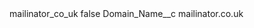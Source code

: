 <?xml version="1.0" encoding="UTF-8"?>
<CustomMetadata xmlns="http://soap.sforce.com/2006/04/metadata" xmlns:xsi="http://www.w3.org/2001/XMLSchema-instance" xmlns:xsd="http://www.w3.org/2001/XMLSchema">
    <label>mailinator_co_uk</label>
    <protected>false</protected>
    <values>
        <field>Domain_Name__c</field>
        <value xsi:type="xsd:string">mailinator.co.uk</value>
    </values>
</CustomMetadata>
